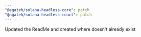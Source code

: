 ```yaml
---
"@agateh/solana-headless-core": patch
"@agateh/solana-headless-react": patch
---
```


Updated the ReadMe and created where doesn't already exist
